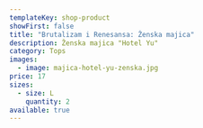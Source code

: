 ```yaml
---
templateKey: shop-product
showFirst: false
title: "Brutalizam i Renesansa: Ženska majica"
description: Ženska majica "Hotel Yu"
category: Tops
images:
  - image: majica-hotel-yu-zenska.jpg
price: 17
sizes:
  - size: L
    quantity: 2
available: true
---
```

